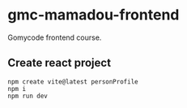 # gmc-mamadou-frontend
Gomycode frontend course.

## Create react project 
```
npm create vite@latest personProfile
npm i
npm run dev
```
